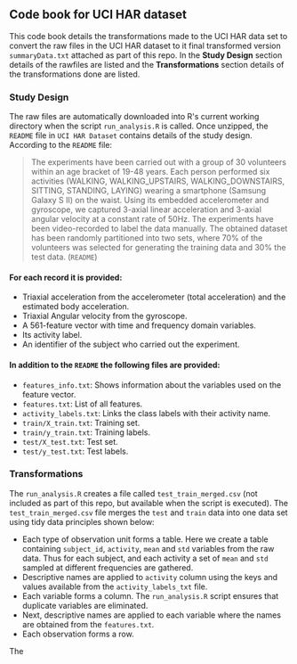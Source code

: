 ## Code book for UCI HAR dataset

This code book details the transformations made to the UCI HAR data set to convert the raw files in the UCI HAR dataset to it final transformed version `summaryData.txt` attached as part of this repo.  In the **Study Design** section details of the rawfiles are listed and the **Transformations** section details of the transformations done are listed.

### Study Design
The raw files are automatically downloaded into R's current working directory when the script `run_analysis.R` is called.  Once unzipped, the `README` file in `UCI HAR Dataset` contains details of the study design.  According to the `README` file:

>The experiments have been carried out with a group of 30 volunteers within an age bracket of 19-48 years. Each person performed six activities (WALKING, WALKING_UPSTAIRS, WALKING_DOWNSTAIRS, SITTING, STANDING, LAYING) wearing a smartphone (Samsung Galaxy S II) on the waist. Using its embedded accelerometer and gyroscope, we captured 3-axial linear acceleration and 3-axial angular velocity at a constant rate of 50Hz. The experiments have been video-recorded to label the data manually. The obtained dataset has been randomly partitioned into two sets, where 70% of the volunteers was selected for generating the training data and 30% the test data. (`README`)

#### For each record it is provided:
- Triaxial acceleration from the accelerometer (total acceleration) and the estimated body acceleration.
- Triaxial Angular velocity from the gyroscope. 
- A 561-feature vector with time and frequency domain variables. 
- Its activity label. 
- An identifier of the subject who carried out the experiment.

#### In addition to the `README` the following files are provided:
- `features_info.txt`: Shows information about the variables used on the feature vector.
- `features.txt`: List of all features.
- `activity_labels.txt`: Links the class labels with their activity name.
- `train/X_train.txt`: Training set.
- `train/y_train.txt`: Training labels.
- `test/X_test.txt`: Test set.
- `test/y_test.txt`: Test labels.

### Transformations
The  `run_analysis.R` creates a file called `test_train_merged.csv` (not included as part of this repo, but available when the script is executed). The `test_train_merged.csv` file merges the `test` and `train` data into one data set using tidy data principles shown below:
- Each type of observation unit forms a table.  Here we create a table containing `subject_id`, `activity`, `mean` and `std` variables from the raw data. Thus for each subject, and each activity a set of `mean` and `std` sampled at different frequencies are gathered.
- Descriptive names are applied to `activity` column using the keys and values available from the `activity_labels_txt` file.
- Each variable forms a column.  The `run_analysis.R` script ensures that duplicate variables are eliminated.
- Next, descriptive names are applied to each variable where the names are obtained from the `features.txt`.
- Each observation forms a row.

The 

 


 
 

